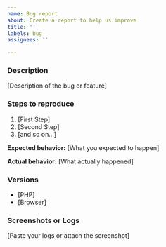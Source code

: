 ```yaml
---
name: Bug report
about: Create a report to help us improve
title: ''
labels: bug
assignees: ''

---
```


### Description

[Description of the bug or feature]

### Steps to reproduce

1. [First Step]
2. [Second Step]
3. [and so on...]

**Expected behavior:** [What you expected to happen]

**Actual behavior:** [What actually happened]

### Versions

* [PHP]
* [Browser]

### Screenshots or Logs

[Paste your logs or attach the screenshot]
